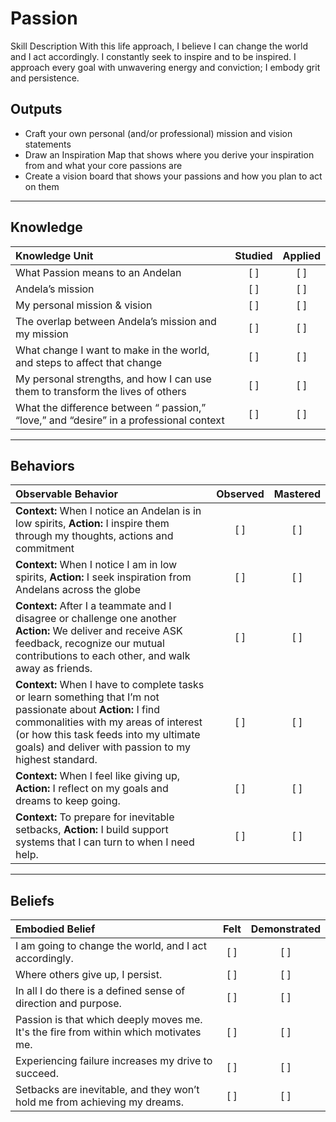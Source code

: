 # Passion 

Skill Description
With this life approach, I believe I can change the world and I act accordingly. I constantly seek to inspire and to be inspired. I approach every goal with unwavering energy and conviction; I embody grit and persistence.


Outputs
---------- 
- Craft your own personal (and/or professional) mission and vision statements
- Draw an Inspiration Map that shows where you derive your inspiration from and what your core passions are
- Create a vision board that shows your passions and how you plan to act on them

----------
## **Knowledge**


| Knowledge Unit   |      Studied      | Applied |
|:-------------|:------------------:|:--------:|
| What Passion means to an Andelan | [ ] | [ ]  |
| Andela’s mission  | [ ] | [ ]  |
| My personal mission & vision | [ ] | [ ]  |
| The overlap between Andela’s mission and my mission | [ ] | [ ]  |
| What change I want to make in the world, and steps to affect that change  | [ ] | [ ]  |
| My personal strengths, and how I can use them to transform the lives of others | [ ] | [ ]  |
| What the difference between “ passion,”  “love,” and “desire” in a professional context | [ ] | [ ]  |


----------


## **Behaviors**

| Observable Behavior   |      Observed      | Mastered |
|:-------------|:------------------:|:--------:|
| **Context:** When I notice an Andelan is in low spirits,  **Action:** I inspire them through my thoughts, actions and commitment | [ ] | [ ]  |
| **Context:** When I notice I am in low spirits, **Action:** I seek inspiration from Andelans across the globe | [ ] | [ ]  |
| **Context:** After I a teammate and I disagree or challenge one another  **Action:** We deliver and receive ASK feedback, recognize our mutual contributions to each other, and walk away as friends.  | [ ] | [ ]  |
| **Context:** When I have to complete tasks or learn something that I’m not passionate about **Action:** I find commonalities with my areas of interest (or how this task feeds into my ultimate goals) and deliver with passion to my highest standard. | [ ] | [ ]  |
| **Context:** When I feel like giving up, **Action:** I reflect on my goals and dreams to keep going. | [ ] | [ ]  |
| **Context:** To prepare for inevitable setbacks, **Action:** I build support systems that I can turn to when I need help. | [ ] | [ ]  |

----------


## **Beliefs**


| Embodied Belief   |      Felt      | Demonstrated |
|:-------------|:------------------:|:--------:|
| I am going to change the world, and I act accordingly. | [ ] | [ ]  |
| Where others give up, I persist. | [ ] | [ ]  |
| In all I do there is a defined sense of direction and purpose. | [ ] | [ ]  |
| Passion is that which deeply moves me. It's the fire from within which motivates me. | [ ] | [ ]  |
| Experiencing failure increases my drive to succeed. | [ ] | [ ]  |
| Setbacks are inevitable, and they won’t hold me from achieving my dreams. | [ ] | [ ]  |
